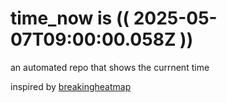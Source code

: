 # time_now is (( 2025-05-07T09:00:00.058Z ))

an automated repo that shows the currnent time

inspired by [breakingheatmap](https://github.com/breakingheatmap/breakingheatmap)